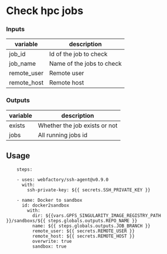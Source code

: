 # Check hpc jobs

### Inputs

| variable | description|
|----|------------|
| job_id | Id of the job to check |
| job_name | Name of the jobs to check |
| remote_user | Remote user |
| remote_host | Remote host |


### Outputs
| variable | description|
|----|------------|
| exists | Whether the job exists or not |
| jobs | All running jobs id |



## Usage

```
    steps:

    - uses: webfactory/ssh-agent@v0.9.0
      with:
        ssh-private-key: ${{ secrets.SSH_PRIVATE_KEY }}

    - name: Docker to sandbox
      id: docker2sandbox
        with:
          dir: ${{vars.GPFS_SINGULARITY_IMAGE_REGISTRY_PATH }}/sandboxs/${{ steps.globals.outputs.REPO_NAME }}
          name: ${{ steps.globals.outputs.JOB_BRANCH }}
          remote_user: ${{ secrets.REMOTE_USER }}
          remote_host: ${{ secrets.REMOTE_HOST }}
          overwrite: true
          sandbox: true
```